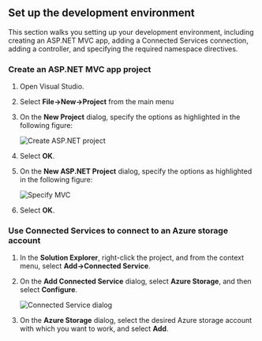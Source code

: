 ## <a name="set-up-the-development-environment"></a>Set up the development environment

This section walks you setting up your development environment, including creating an ASP.NET MVC app, adding a Connected Services connection, adding a controller, and specifying the required namespace directives.

### <a name="create-an-aspnet-mvc-app-project"></a>Create an ASP.NET MVC app project

1. Open Visual Studio.

1. Select **File->New->Project** from the main menu

1. On the **New Project** dialog, specify the options as highlighted in the following figure:

    ![Create ASP.NET project](./media/vs-storage-aspnet-getting-started-setup-dev-env/vs-storage-aspnet-getting-started-setup-dev-env-1.png)

1. Select **OK**.

1. On the **New ASP.NET Project** dialog, specify the options as highlighted in the following figure:

    ![Specify MVC](./media/vs-storage-aspnet-getting-started-setup-dev-env/vs-storage-aspnet-getting-started-setup-dev-env-2.png)

1. Select **OK**.

### <a name="use-connected-services-to-connect-to-an-azure-storage-account"></a>Use Connected Services to connect to an Azure storage account

1. In the **Solution Explorer**, right-click the project, and from the context menu, select **Add->Connected Service**.

1. On the **Add Connected Service** dialog, select **Azure Storage**, and then select **Configure**.

    ![Connected Service dialog](./media/vs-storage-aspnet-getting-started-setup-dev-env/vs-storage-aspnet-getting-started-setup-dev-env-3.png)

1. On the **Azure Storage** dialog, select the desired Azure storage account with which you want to work, and select **Add**.
